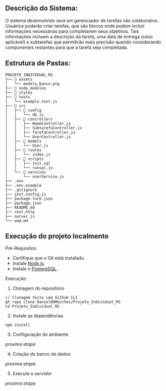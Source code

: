 ## Descrição do Sistema:

O sistema desenvolvido será um gerenciador de tarefas não colaborativo. Usuários poderão criar tarefas, que são blocos onde podem incluir informações necessárias para completarem seus objetivos. Tais informações incluem a descrição da tarefa, uma data de entrega (caso aplicável) e subtarefas que permitirão mais precisão quando considerando componentes restantes para que a tarefa seja completada.

## Estrutura de Pastas:

```
PROJETO_INDIVIDUAL_M2
├── 📁 assets
│   └── modelo_banco.png
├── 📁 node_modules
├── 📁 styles
├── 📁 tests
│   └── example.test.js
├── 📁 src
│   ├── 📁 config
│   │   └── db.js
│   ├── 📁 controllers
│   │   ├── HomeController.js
│   │   ├── SubtarefaController.js
│   │   ├── TarefaController.js
│   │   └── UserController.js
│   ├── 📁 models
│   │   └── User.js
│   ├── 📁 routes
│   │   └── index.js
│   ├── 📁 scripts
│   │   ├── init.sql
│   │   └── runsql.js
│   └── 📁 services
│       └── userService.js
├── .env
├── .env.example
├── .gitignore
├── jest.config.js
├── package-lock.json
├── package.json
├── README.md
├── rest.http
├── server.js
└── wad.md
```

## Execução do projeto localmente

Pré-Requisitos:
- Certifique que o Git está instalado.
- Instale [Node.js](https://nodejs.org/pt).
- Instale o [PostgreSQL](https://www.postgresql.org/).

Execução:

1. Clonagem do repositório
```
// Clonagem feita com Github CLI
gh repo clone Daniel00Meiches/Projeto_Individual_M2
cd Projeto_Individual_M2
```

2. Instale as dependências
```
npm install
```

3. Configuração do ambiente

*proxima etapa*

4. Criação do banco de dados

*proxima etapa*

5. Execute o servidor

*proxima etapa*